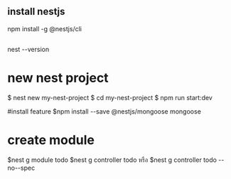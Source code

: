 ## 

## install nestjs
npm install -g @nestjs/cli

## 
nest --version

# new nest project
$ nest new my-nest-project
$ cd my-nest-project
$ npm run start:dev

#install feature
$npm install --save @nestjs/mongoose mongoose

# create module
$nest g module todo
$nest g controller todo หรือ $nest g controller todo --no--spec